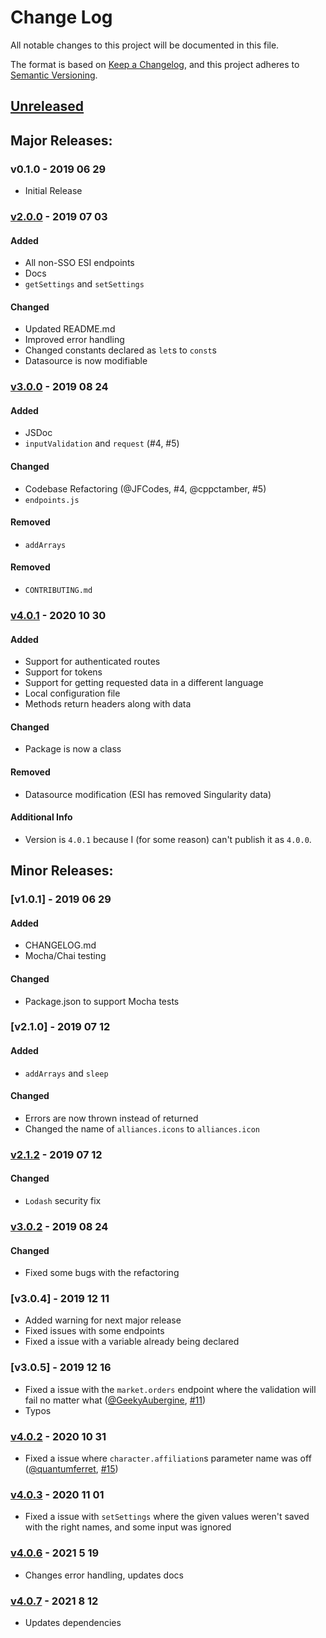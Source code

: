 # Change Log
All notable changes to this project will be documented in this file.

The format is based on [Keep a Changelog](https://keepachangelog.com/en/1.0.0/),
and this project adheres to [Semantic Versioning](https://semver.org/spec/v2.0.0.html).

## [Unreleased]
<!-- #### Added -->
<!-- #### Changed -->
<!-- #### Removed -->

## Major Releases:
### v0.1.0 - 2019 06 29
- Initial Release

### [v2.0.0] - 2019 07 03
#### Added
- All non-SSO ESI endpoints
- Docs
- `getSettings` and `setSettings`
#### Changed
- Updated README.md
- Improved error handling
- Changed constants declared as `let`s to `const`s
- Datasource is now modifiable

### [v3.0.0] - 2019 08 24
#### Added
- JSDoc
- `inputValidation` and `request` (#4, #5)
#### Changed
- Codebase Refactoring (@JFCodes, #4, @cppctamber, #5)
- `endpoints.js`
#### Removed
- `addArrays`

#### Removed
- `CONTRIBUTING.md`

### [v4.0.1] - 2020 10 30
#### Added
- Support for authenticated routes
- Support for tokens
- Support for getting requested data in a different language
- Local configuration file
- Methods return headers along with data
#### Changed
- Package is now a class
#### Removed
- Datasource modification (ESI has removed Singularity data)
#### Additional Info
- Version is `4.0.1` because I (for some reason) can't publish it as `4.0.0`.

## Minor Releases:
### [v1.0.1] - 2019 06 29
#### Added
- CHANGELOG.md
- Mocha/Chai testing
#### Changed
- Package.json to support Mocha tests

### [v2.1.0] - 2019 07 12
#### Added
- `addArrays` and `sleep`
#### Changed
- Errors are now thrown instead of returned
- Changed the name of `alliances.icons` to `alliances.icon`

### [v2.1.2] - 2019 07 12
#### Changed
- `Lodash` security fix

### [v3.0.2] - 2019 08 24
#### Changed
- Fixed some bugs with the refactoring

### [v3.0.4] - 2019 12 11
- Added warning for next major release
- Fixed issues with some endpoints
- Fixed a issue with a variable already being declared

### [v3.0.5] - 2019 12 16
- Fixed a issue with the `market.orders` endpoint where the validation will fail no matter what ([@GeekyAubergine](https://github.com/GeekyAubergine), [#11](https://github.com/GingkathFox/esiJS/pull/11))
- Typos

### [v4.0.2] - 2020 10 31
- Fixed a issue where `character.affiliation`s parameter name was off ([@quantumferret](https://github.com/quantumferret), [#15](https://github.com/GingkathFox/esiJS/pull/15))

### [v4.0.3] - 2020 11 01
- Fixed a issue with `setSettings` where the given values weren't saved with the right names, and some input was ignored

### [v4.0.6] - 2021 5 19
- Changes error handling, updates docs

### [v4.0.7] - 2021 8 12
- Updates dependencies

<!-- LINKS -->
<!-- RELEASES -->
[Unreleased]: https://github.com/GingkathFox/esiJS/compare/v0.1.1...dev
[v0.1.1]: https://github.com/GingkathFox/esiJS/compare/v0.1.0...v0.1.1
[v2.0.0]: https://github.com/GingkathFox/esiJS/compare/v0.1.1...v2.0.0
[v2.1.2]: https://github.com/GingkathFox/esiJS/compare/v2.0.0...v2.1.2
[v3.0.0]: https://github.com/GingkathFox/esiJS/compare/v2.1.2...v3.0.0
[v3.0.2]: https://github.com/GingkathFox/esiJS/compare/v3.0.0...v3.0.2
[v4.0.1]: https://github.com/GingkathFox/esiJS/compare/v3.0.2...v4.0.1
[v4.0.2]: https://github.com/GingkathFox/esiJS/compare/v4.0.1...v4.0.2
[v4.0.3]: https://github.com/GingkathFox/esiJS/compare/v4.0.2...v4.0.3
[v4.0.6]: https://github.com/GingkathFox/esiJS/compare/v4.0.3...v4.0.6
[v4.0.7]: https://github.com/GingkathFox/esiJS/compare/v4.0.6...v4.0.7
<!-- ISSUES -->
